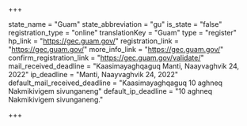 +++

state_name = "Guam"
state_abbreviation = "gu"
is_state = "false"
registration_type = "online"
translationKey = "Guam"
type = "register"
hp_link = "https://gec.guam.gov/"
registration_link = "https://gec.guam.gov/"
more_info_link = "https://gec.guam.gov/"
confirm_registration_link = "https://gec.guam.gov/validate/"
mail_received_deadline = "Kaasimayaghqaguq Manti, Naayvaghvik 24, 2022"
ip_deadline = "Manti, Naayvaghvik 24, 2022"
default_mail_received_deadline = "Kaasimayaghqaguq 10 aghneq Nakmikivigem sivunganeng"
default_ip_deadline = "10 aghneq Nakmikivigem sivunganeng."

+++